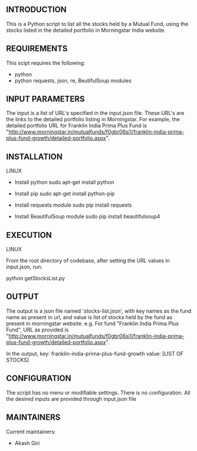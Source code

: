 INTRODUCTION
------------

This is a Python script to list all the stocks held by a Mutual Fund, 
using the stocks listed in the detailed portfolio in Morningstar India website.

REQUIREMENTS
------------

This scipt requires the following:

 * python 
 * python requests, json, re, BeutifulSoup modules


INPUT PARAMETERS
----------------
The input is a list of URL's specified in the input.json file. These URL's are the links to the
detailed portfolio listing in Morningstar. For example, the detailed portfolio URL for 
Franklin India Prima Plus Fund is "http://www.morningstar.in/mutualfunds/f0gbr06si1/franklin-india-prima-plus-fund-growth/detailed-portfolio.aspx".

INSTALLATION
------------
 LINUX
 * Install python
	sudo apt-get install python

 * Install pip
	sudo apt-get install python-pip

 * Install requests module
	sudo pip install requests

 * Install BeautifulSoup module
	sudo pip install beautifulsoup4


EXECUTION
------------
 LINUX

 From the root directory of codebase, after setting the URL values in input.json, run:

 python getStocksList.py


OUTPUT
------------
The output is a json file named 'stocks-list.json', with key names as the fund name as present in url, 
and value is list of stocks held by the fund as present in morningstar website.
e.g.
For fund "Franklin India Prima Plus Fund", URL as provided is "http://www.morningstar.in/mutualfunds/f0gbr06si1/franklin-india-prima-plus-fund-growth/detailed-portfolio.aspx".

In the output, key: franklin-india-prima-plus-fund-growth
       	       value: [LIST OF STOCKS]


CONFIGURATION
-------------

The script has no menu or modifiable settings. There is no configuration.
All the desired inputs are provided through input.json file


MAINTAINERS
-----------

Current maintainers:
 * Akash Giri 
